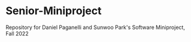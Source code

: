 # Senior-Miniproject
Repository for Daniel Paganelli and Sunwoo Park's Software Miniproject, Fall 2022
